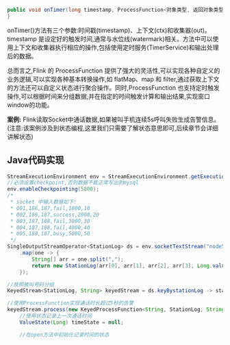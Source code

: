 ```java
public void onTimer(long timestamp, ProcessFunction<对象类型, 返回对象类型, >.OnTimerContext ctx, Collector<...>
}
```

onTimer()方法有三个参数:时间戳(timestamp)、上下文(ctx)和收集器(out)。
timestamp 是设定好的触发时间,通常与水位线(watermark)相关。方法中可以使用上下文和收集器执行相应的操作,包括使用定时服务(TimerService)和输出处理后的数据。

总而言之,Flink 的 ProcessFunction 提供了强大的灵活性,可以实现各种自定义的业务逻辑,可以实现各种基本转换操作,如 flatMap、map 和 filter,通过获取上下文的方法还可以自定义状态进行聚合操作。同时,ProcessFunction 也支持定时触发操作,可以根据时间来分组数据,并在指定的时间触发计算和输出结果,实现窗口 window的功能。

**案例:** Flink读取Socket中通话数据,如果被叫手机连续5s呼叫失败生成告警信息。(注意:该案例涉及到状态编程,这里我们只需要了解状态意思即可,后续章节会详细讲解状态)

## Java代码实现

```java
StreamExecutionEnvironment env = StreamExecutionEnvironment.getExecutionEnvironment();
//必须设置checkpoint,否则数据不能正常写出到mysql
env.enableCheckpointing(5000);
/*
 * socket 中输入数据如下:
 * 001,186,187,fail,1000,10
 * 002,186,187,success,2000,20
 * 003,187,188,fail,3000,30
 * 004,187,188,fail,4000,40
 * 005,188,187,busy,5000,50
 */
SingleOutputStreamOperator<StationLog> ds = env.socketTextStream("node5", 9999)
    .map(one -> {
        String[] arr = one.split(",");
        return new StationLog(arr[0], arr[1], arr[2], arr[3], Long.valueOf(arr[4]), Long.valueOf(arr[5]));
    });

//按照被叫号码分组
KeyedStream<StationLog, String> keyedStream = ds.keyBystationLog -> stationLog.getCallIn());

//使用ProcessFunction实现通话时长超过5秒的告警
keyedStream.process(new KeyedProcessFunction<String, StationLog, String>() {
    //使用状态记录上一次通话时间
    ValueState(Long) timeState = null;

    //在open方法中初始化记录时间的状态
```